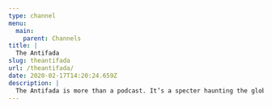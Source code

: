```yaml
---
type: channel
menu:
  main:
    parent: Channels
title: |
  The Antifada
slug: theantifada
url: /theantifada/
date: 2020-02-17T14:20:24.659Z
description: |
  The Antifada is more than a podcast. It’s a specter haunting the globe. It is the synthesis of the two most frightening things for the cheerleaders of this reactionary hell world, one ravaged by the unbounded savagery of capital and it’s states: antifa super-soldiers and intifada; bash the fash and a global uprising.
---
```

